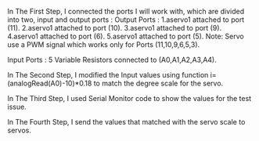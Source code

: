 In The First Step, I connected the ports I will work with, which are divided into two, input and output ports :
Output Ports : 
  1.aservo1 attached to port (11).
  2.aservo1 attached to port (10).
  3.aservo1 attached to port (9).
  4.aservo1 attached to port (6).
  5.aservo1 attached to port (5).
 	Note: Servo use a PWM signal which works only for Ports (11,10,9,6,5,3). 


Input Ports : 
        5 Variable Resistors connected to (A0,A1,A2,A3,A4).








In The Second Step, I modified the Input values using function i=(analogRead(A0)-10)*0.18 to match the degree scale for the servo. 




In The Third Step, I  used Serial Monitor code to show the values for the test issue.  



In The Fourth Step, I send the values that matched with the servo scale to servos.
